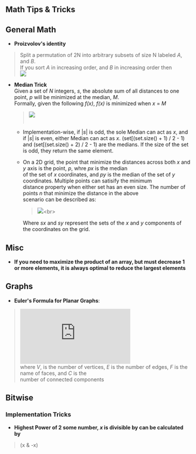 ## Math Tips & Tricks

## General Math
- **Proizvolov's identity**
> Split a permutation of 2N into arbitrary subsets of size N labeled *A*, and *B*. <br> If you sort *A* in increasing order, and *B* in increasing order then <br>
![](https://latex.codecogs.com/gif.latex?N^2&space;=&space;\sum_{i=1}^{N}&space;|A_i&space;-&space;B_i|)

- **Median Trick**<br>
Given a set of *N* integers, *s*, the absolute sum of all distances to one point, *p* will be minimized at the median, *M*. <br>Formally, given the following *f(x)*, *f(x)* is minimized when *x* = *M*
    > ![](https://latex.codecogs.com/gif.latex?f(x)&space;=&space;\sum_{i=1}^{N}&space;|s_i&space;-&space;x|)<br><br>
    - Implementation-wise, if |*s*| is odd, the sole Median can act as *x*, and if |*s*| is even, either Median can act as *x*. (set[(set.size() + 1) / 2 - 1) and (set[(set.size() + 2) / 2 - 1) are the medians. If the size of the set is odd, they return the same element.
    - On a 2D grid, the point that minimize the distances across both *x* and *y* axis is the point, *p*, whre *px* is the median <br>of the set of *x* coordinates, and *py* is the median of the set of *y* coordinates. Multiple points can satisify the minimum <br> distance property when either set has an even size. The number of points *n* that minimize the distance in the above <br> scenario can be described as: 
        > ![](https://latex.codecogs.com/gif.latex?(1&space;-&space;|s_x|%2&space;&plus;&space;1)&space;&plus;&space;(1&space;-&space;|s_y|%2&space;&plus;&space;1))<br>

        Where *sx* and *sy* represent the sets of the *x* and *y* components of the coordinates on the grid.

## Misc
- **If you need to maximize the product of an array, but must decrease 1 or more elements, it is always optimal to reduce the largest elements** 

## Graphs
- **Euler's Formula for Planar Graphs**:	
> ![](https://latex.codecogs.com/gif.latex?V&space;-&space;E&space;&plus;&space;F&space;=&space;1&space;&plus;&space;C) <br>
where *V*, is the number of vertices, *E* is the number of edges,  *F* is the name of faces, and *C* is the <br>number of connected components


## Bitwise

### Implementation Tricks
- **Highest Power of 2 some number, *x* is divisible by can be calculated by**
> (x & -x)

